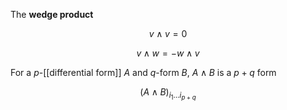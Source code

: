 The **wedge product**  

$$
v \wedge v = 0
$$

$$
v \wedge w = - w \wedge v
$$

For a $p$-[[differential form]] $A$ and $q$-form $B$, $A \wedge B$ is a $p+q$ form

$$
\left(A \wedge B\right)_{i_1\dots i_{p+q}}
$$